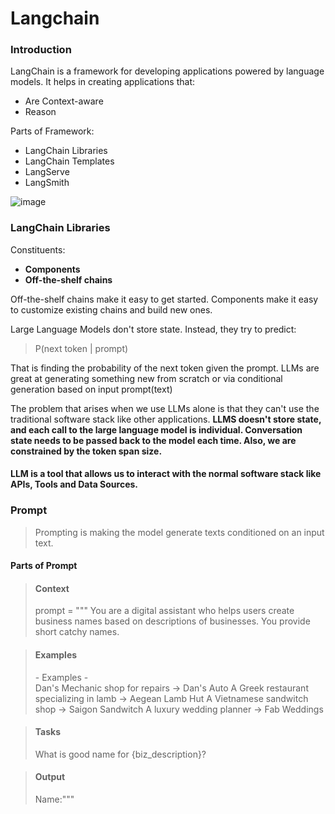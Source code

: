 # Langchain

### Introduction
LangChain is a framework for developing applications powered by language models. 
It helps in creating applications that:
- Are Context-aware
- Reason

Parts of Framework:
- LangChain Libraries
- LangChain Templates
- LangServe
- LangSmith

![image](https://github.com/k-samarth/Langchain/assets/45495732/e230f01e-275f-4885-bc5f-368cbd45a06f)

### LangChain Libraries
Constituents:
- **Components**
- **Off-the-shelf chains**

Off-the-shelf chains make it easy to get started. Components make it easy to customize existing chains and build new ones.

Large Language Models don't store state. Instead, they try to predict: 
> P(next token | prompt)

That is finding the probability of the next token given the prompt.
LLMs are great at generating something new from scratch or via conditional generation based on input prompt(text)

The problem that arises when we use LLMs alone is that they can't use the traditional software stack like other applications.
**LLMS doesn't store state, and each call to the large language model is individual. Conversation state needs to be passed back to the model each time. Also, we are constrained by the token span size.**

#### LLM is a tool that allows us to interact with the normal software stack like APIs, Tools and Data Sources.

### Prompt
> Prompting is making the model generate texts conditioned on an input text.

#### Parts of Prompt
> #### Context
> prompt = """ You are a digital assistant who helps users create business names based on descriptions of businesses. You provide short catchy names.

> #### Examples
> \- Examples -<br>
> Dan's Mechanic shop for repairs -> Dan's Auto
> A Greek restaurant specializing in lamb -> Aegean Lamb Hut
> A Vietnamese sandwitch shop -> Saigon Sandwitch
> A luxury wedding planner -> Fab Weddings

> #### Tasks
> What is good name for {biz_description}?

> #### Output
> Name:""" 
